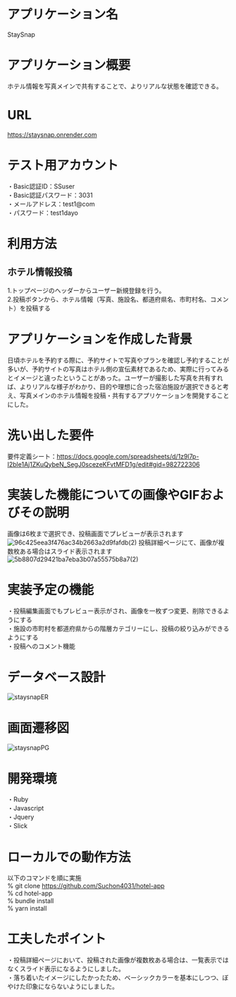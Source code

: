 # アプリケーション名
StaySnap

# アプリケーション概要
ホテル情報を写真メインで共有することで、よりリアルな状態を確認できる。

# URL
https://staysnap.onrender.com

# テスト用アカウント
・Basic認証ID：SSuser<br>
・Basic認証パスワード：3031<br>
・メールアドレス：test1@com<br>
・パスワード：test1dayo<br>

# 利用方法
## ホテル情報投稿
1.トップページのヘッダーからユーザー新規登録を行う。<br>
2.投稿ボタンから、ホテル情報（写真、施設名、都道府県名、市町村名、コメント）を投稿する<br>

# アプリケーションを作成した背景
日頃ホテルを予約する際に、予約サイトで写真やプランを確認し予約することが多いが、予約サイトの写真はホテル側の宣伝素材であるため、実際に行ってみるとイメージと違ったということがあった。ユーザーが撮影した写真を共有すれば、よりリアルな様子がわかり、目的や理想に合った宿泊施設が選択できると考え、写真メインのホテル情報を投稿・共有するアプリケーションを開発することにした。

# 洗い出した要件
要件定義シート：https://docs.google.com/spreadsheets/d/1z9l7p-I2ble1Aj1ZKuQybeN_SegJ0scezeKFvtMFD1g/edit#gid=982722306
# 実装した機能についての画像やGIFおよびその説明
画像は6枚まで選択でき、投稿画面でプレビューが表示されます<br>
![96c425eea3f476ac34b2663a2d9fafdb(2)](https://github.com/Suchon4031/hotel-app/assets/130965140/baf3c371-50e1-4340-b6cf-89193a69bd51)
投稿詳細ページにて、画像が複数枚ある場合はスライド表示されます<br>
![5b8807d29421ba7eba3b07a55575b8a7(2)](https://github.com/Suchon4031/hotel-app/assets/130965140/32535f90-c448-43f6-b0f0-fbc25c7daa9b)
# 実装予定の機能
・投稿編集画面でもプレビュー表示がされ、画像を一枚ずつ変更、削除できるようにする<br>
・施設の市町村を都道府県からの階層カテゴリーにし、投稿の絞り込みができるようにする<br>
・投稿へのコメント機能<br>

# データベース設計
![staysnapER](https://github.com/Suchon4031/hotel-app/assets/130965140/7be14f99-37cc-43e7-bd86-863029700720)
# 画面遷移図
![staysnapPG](https://github.com/Suchon4031/hotel-app/assets/130965140/c525448f-2ee6-4fa4-846b-d0a7c3a3a2b9)
# 開発環境
・Ruby<br>
・Javascript<br>
・Jquery<br>
・Slick

# ローカルでの動作方法
以下のコマンドを順に実施<br>
% git clone https://github.com/Suchon4031/hotel-app<br>
% cd hotel-app<br>
% bundle install<br>
% yarn install

# 工夫したポイント
・投稿詳細ページにおいて、投稿された画像が複数枚ある場合は、一覧表示ではなくスライド表示になるようにしました。<br>
・落ち着いたイメージにしたかったため、ベーシックカラーを基本にしつつ、ぼやけた印象にならないようにしました。
